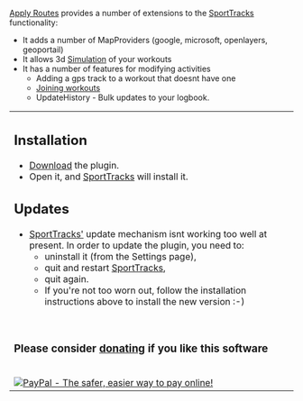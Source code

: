 [Apply Routes](http://sporttracks.myosotissp.com/applyroutesplugin.html) provides a number of extensions to the [SportTracks](http://www.zonefivesoftware.com/SportTracks) functionality:
  * It adds a number of MapProviders (google, microsoft, openlayers, geoportail)
  * It allows 3d [Simulation](Simulation) of your workouts
  * It has a number of features for modifying activities
    * Adding a gps track to a workout that doesnt have one
    * [Joining workouts](JoinWorkouts)
    * UpdateHistory - Bulk updates to your logbook.

<table><tr><td>
<h2>Installation</h2>
<ul><li><a href='http://www.zonefivesoftware.com/SportTracks/Plugins/plugin_detail.php?id=93'>Download</a> the plugin.<br>
</li><li>Open it, and <a href='http://www.zonefivesoftware.com/SportTracks'>SportTracks</a> will install it.</li></ul>

<h2>Updates</h2>
<ul><li><a href='http://www.zonefivesoftware.com/SportTracks'>SportTracks'</a> update mechanism isnt working too well at present. In order to update the plugin, you need to:<br>
<ul><li>uninstall it (from the Settings page),<br>
</li><li>quit and restart <a href='http://www.zonefivesoftware.com/SportTracks'>SportTracks</a>,<br>
</li><li>quit again.<br>
</li><li>If you're not too worn out, follow the installation instructions above to install the new version :-)</li></ul></li></ul>

<br />
<h3>Please consider <a href='https://www.paypal.com/cgi-bin/webscr?cmd=_s-xclick&hosted_button_id=6040520'>donating</a> if you like this software</h3>
<br />
<a href='https://www.paypal.com/cgi-bin/webscr?cmd=_s-xclick&hosted_button_id=6040520'><img src='https://www.paypal.com/en_US/i/btn/btn_donateCC_LG.gif' alt='PayPal - The safer, easier way to pay online!' border='0' /></a>
</td><td>
<wiki:gadget url="http://maps.myosotissp.com/replayroutes.xml" width="400" up_maptype="earth" up_height="280" up_zoom="2"/><br>
</td></tr></table>